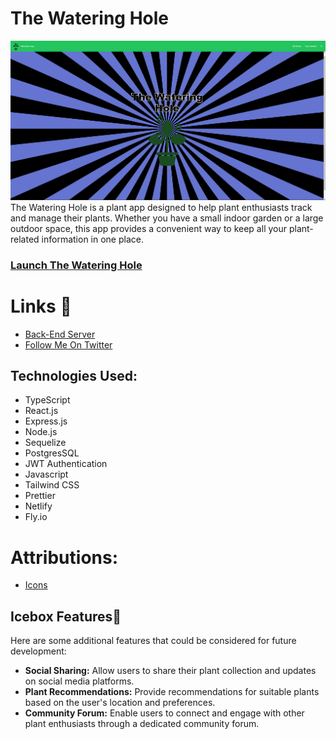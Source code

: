 # The Watering Hole

![picture alt](src/assets/ReadMe/TWH-Landing.png)
The Watering Hole is a plant app designed to help plant enthusiasts track and manage their plants. Whether you have a small indoor garden or a large outdoor space, this app provides a convenient way to keep all your plant-related information in one place.

### [Launch The Watering Hole](https://main--the-watering-hole.netlify.app/)


# Links 🔗
- [Back-End Server](https://github.com/CurrentlyBob/the-watering-hole)
- [Follow Me On Twitter](https://twitter.com/CurrentlyBog)


## Technologies Used:
* TypeScript
* React.js
* Express.js
* Node.js
* Sequelize
* PostgresSQL
* JWT Authentication
* Javascript
* Tailwind CSS
* Prettier
* Netlify
* Fly.io


# Attributions:
- [Icons](https://fontawesome.com/icons)



## Icebox Features🧊

Here are some additional features that could be considered for future development:

- **Social Sharing:** Allow users to share their plant collection and updates on social media platforms.
- **Plant Recommendations:** Provide recommendations for suitable plants based on the user's location and preferences.
- **Community Forum:** Enable users to connect and engage with other plant enthusiasts through a dedicated community forum.
